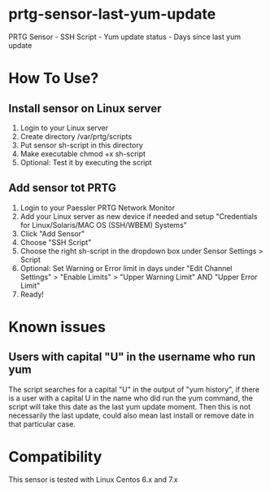 # prtg-sensor-last-yum-update
PRTG Sensor - SSH Script - Yum update status - Days since last yum update

# How To Use?

## Install sensor on Linux server

1. Login to your Linux server
2. Create directory /var/prtg/scripts
3. Put sensor sh-script in this directory
4. Make executable chmod +x sh-script
5. Optional: Test it by executing the script

## Add sensor tot PRTG

1. Login to your Paessler PRTG Network Monitor
2. Add your Linux server as new device if needed and setup "Credentials for Linux/Solaris/MAC OS (SSH/WBEM) Systems"
3. Click "Add Sensor"
4. Choose "SSH Script"
5. Choose the right sh-script in the dropdown box under Sensor Settings > Script
6. Optional: Set Warning or Error limit in days under "Edit Channel Settings" > "Enable Limits" > "Upper Warning Limit" AND "Upper Error Limit"
7. Ready!

# Known issues

## Users with capital "U" in the username who run yum
The script searches for a capital "U" in the output of "yum history", if there is a user with a capital U in the name who did run the yum command, the script will take this date as the last yum update moment. Then this is not necessarily the last update, could also mean last install or remove date in that particular case.

# Compatibility

This sensor is tested with Linux Centos 6.x and 7.x
